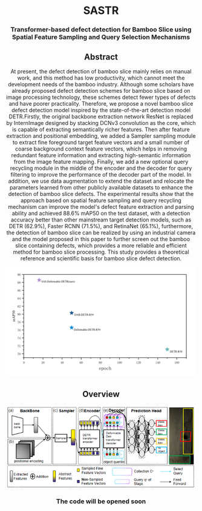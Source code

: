 <div align="center">
<h1>SASTR </h1>
<h3>Transformer-based defect detection for Bamboo Slice using  Spatial Feature Sampling and Query Selection Mechanisms</h3>


## Abstract
At present, the defect detection of bamboo slice mainly relies on manual work, and this method has low productivity, which cannot meet the development needs of the bamboo industry. Although some scholars have already proposed defect detection schemes for bamboo slice based on image processing technology, these schemes detect fewer types of defects and have poorer practicality. Therefore, we propose a novel bamboo slice defect detection model inspired by the state-of-the-art detection model DETR.Firstly, the original backbone extraction network ResNet is replaced by InternImage designed by stacking DCNv3 convolution as the core, which is capable of extracting semantically richer features. Then after feature extraction and positional embedding, we added a Sampler sampling module to extract fine foreground target feature vectors and a small number of coarse background context feature vectors, which helps in removing redundant feature information and extracting high-semantic information from the image feature mapping. Finally, we add a new optional query recycling module in the middle of the encoder and the decoder for query filtering to improve the performance of the decoder part of the model. In addition, we use data augmentation to extend the dataset and relocate the parameters learned from other publicly available datasets to enhance the detection of bamboo slice defects. The experimental results show that the approach based on spatial feature sampling and query recycling mechanism can improve the model's defect feature extraction and parsing ability and achieved 88.6\% mAP50 on the test dataset, with a detection accuracy better than other mainstream target detection models, such as DETR (62.9\%), Faster RCNN (71.5\%), and RetinaNet (65.1\%), furthermore, the detection of bamboo slice can be realized by using an industrial camera and the model proposed in this paper to further screen out the bamboo slice containing defects, which provides a more reliable and efficient method for bamboo slice processing. This study provides a theoretical reference and scientific basis for bamboo slice defect detection.

<div align="center">
<img src="assets/mAP50.png" />
</div>

## Overview
<div align="center">
<img src="assets/structure.png" />
</div>

<h3>The code will be opened soon</h3>